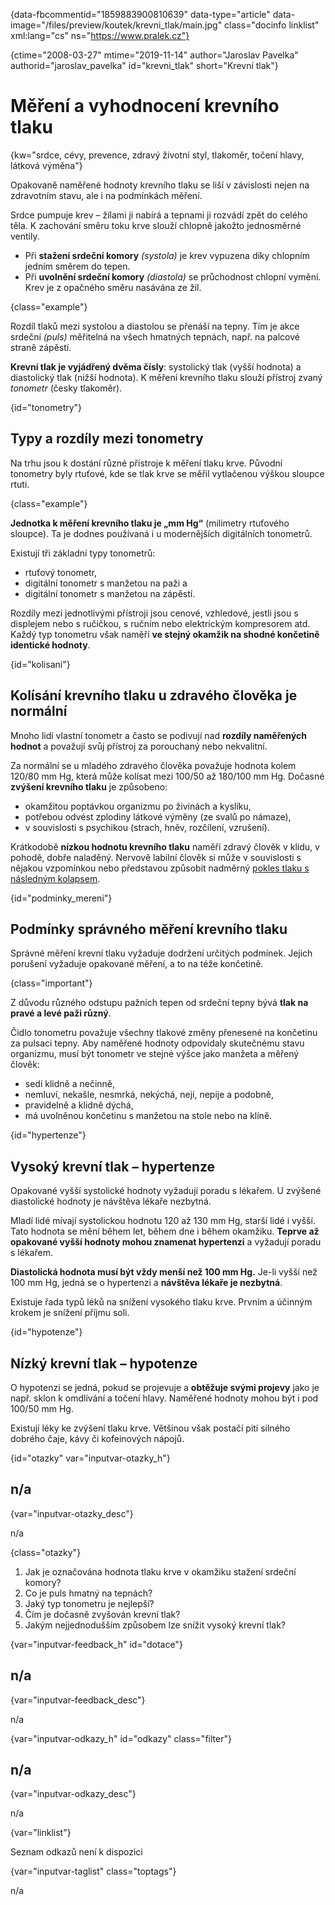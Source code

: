 
{data-fbcommentid="1859883900810639" data-type="article" data-image="/files/preview/koutek/krevni_tlak/main.jpg" class="docinfo linklist" xml:lang="cs" ns="https://www.pralek.cz"}

{ctime="2008-03-27" mtime="2019-11-14" author="Jaroslav Pavelka" authorid="jaroslav\_pavelka" id="krevni\_tlak" short="Krevní tlak"}

# Měření a vyhodnocení krevního tlaku

<!-- generated attribute kw by user_udpatekw.sh on 2020-04-14, do not edit -->

{kw="srdce, cévy, prevence, zdravý životní styl, tlakoměr, točení hlavy, látková výměna"}

Opakovaně naměřené hodnoty krevního tlaku se liší v závislosti nejen na zdravotním stavu, ale i na podmínkách měření.

Srdce pumpuje krev – žílami ji nabírá a tepnami ji rozvádí zpět do celého těla. K zachování směru toku krve slouží chlopně jakožto jednosměrné ventily.

  * Při **stažení srdeční komory** _(systola)_ je krev vypuzena díky chlopním jedním směrem do tepen.
  * Při **uvolnění srdeční komory** _(diastola)_ se průchodnost chlopní vymění. Krev je z opačného směru nasávána ze žil.

{class="example"}

Rozdíl tlaků mezi systolou a diastolou se přenáší na tepny. Tím je akce srdeční _(puls)_ měřitelná na všech hmatných tepnách, např. na palcové straně zápěstí.

**Krevní tlak je vyjádřený dvěma čísly**: systolický tlak (vyšší hodnota) a diastolický tlak (nižší hodnota). K měření krevního tlaku slouží přístroj zvaný _tonometr_ (česky tlakoměr).

{id="tonometry"}

## Typy a rozdíly mezi tonometry

Na trhu jsou k dostání různé přístroje k měření tlaku krve. Původní tonometry byly rtuťové, kde se tlak krve se měřil vytlačenou výškou sloupce rtuti.

{class="example"}

**Jednotka k měření krevního tlaku je „mm Hg“** (milimetry rtuťového sloupce). Ta je dodnes používaná i u modernějších digitálních tonometrů.

Existují tři základní typy tonometrů:

  * rtuťový tonometr,
  * digitální tonometr s manžetou na paži a
  * digitální tonometr s manžetou na zápěstí.

Rozdíly mezi jednotlivými přístroji jsou cenové, vzhledové, jestli jsou s displejem nebo s ručičkou, s ručním nebo elektrickým kompresorem atd. Každý typ tonometru však naměří **ve stejný okamžik na shodné končetině identické hodnoty**.

{id="kolisani"}

## Kolísání krevního tlaku u zdravého člověka je normální

Mnoho lidí vlastní tonometr a často se podivují nad **rozdíly naměřených hodnot** a považují svůj přístroj za porouchaný nebo nekvalitní.

Za normální se u mladého zdravého člověka považuje hodnota kolem 120/80 mm Hg, která může kolísat mezi 100/50 až 180/100 mm Hg. Dočasné **zvýšení krevního tlaku** je způsobeno:

  * okamžitou poptávkou organizmu po živinách a kyslíku,
  * potřebou odvést zplodiny látkové výměny (ze svalů po námaze),
  * v souvislosti s psychikou (strach, hněv, rozčílení, vzrušení).

Krátkodobě **nízkou hodnotu krevního tlaku** naměří zdravý člověk v klidu, v pohodě, dobře naladěný. Nervově labilní člověk si může v souvislosti s nějakou vzpomínkou nebo představou způsobit nadměrný [pokles tlaku s následným kolapsem][1].

{id="podminky_mereni"}

## Podmínky správného měření krevního tlaku

Správné měření krevní tlaku vyžaduje dodržení určitých podmínek. Jejich porušení vyžaduje opakované měření, a to na téže končetině.

{class="important"}

Z důvodu různého odstupu pažních tepen od srdeční tepny bývá **tlak na pravé a levé paži různý**.

Čidlo tonometru považuje všechny tlakové změny přenesené na končetinu za pulsaci tepny. Aby naměřené hodnoty odpovídaly skutečnému stavu organizmu, musí být tonometr ve stejné výšce jako manžeta a měřený člověk:

  * sedí klidně a nečinně,
  * nemluví, nekašle, nesmrká, nekýchá, nejí, nepije a podobně,
  * pravidelně a klidně dýchá,
  * má uvolněnou končetinu s manžetou na stole nebo na klíně.

{id="hypertenze"}

## Vysoký krevní tlak – hypertenze

Opakované vyšší systolické hodnoty vyžadují poradu s lékařem. U zvýšené diastolické hodnoty je návštěva lékaře nezbytná.

Mladí lidé mívají systolickou hodnotu 120 až 130 mm Hg, starší lidé i vyšší. Tato hodnota se mění během let, během dne i během okamžiku. **Teprve až opakované vyšší hodnoty mohou znamenat hypertenzi** a vyžadují poradu s lékařem.

**Diastolická hodnota musí být vždy menší než 100 mm Hg.** Je-li vyšší než 100 mm Hg, jedná se o hypertenzi a **návštěva lékaře je nezbytná**.

Existuje řada typů léků na snížení vysokého tlaku krve. Prvním a účinným krokem je snížení příjmu soli.

{id="hypotenze"}

## Nízký krevní tlak – hypotenze

O hypotenzi se jedná, pokud se projevuje a **obtěžuje svými projevy** jako je např. sklon k omdlívání a točení hlavy. Naměřené hodnoty mohou být i pod 100/50 mm Hg.

Existují léky ke zvýšení tlaku krve. Většinou však postačí pití silného dobrého čaje, kávy či kofeinových nápojů.

{id="otazky" var="inputvar-otazky_h"}

## n/a

{var="inputvar-otazky_desc"}

n/a

{class="otazky"}

  1. Jak je označována hodnota tlaku krve v okamžiku stažení srdeční komory?
  2. Co je puls hmatný na tepnách?
  3. Jaký typ tonometru je nejlepší?
  4. Čím je dočasně zvyšován krevní tlak?
  5. Jakým nejjednodušším způsobem lze snížit vysoký krevní tlak?

{var="inputvar-feedback_h" id="dotace"}

## n/a

{var="inputvar-feedback_desc"}

n/a

{var="inputvar-odkazy_h" id="odkazy" class="filter"}

## n/a

{var="inputvar-odkazy_desc"}

n/a

{var="linklist"}

Seznam odkazů není k dispozici

{var="inputvar-taglist" class="toptags"}

n/a

 [1]: mdloba_neboli_kolaps

